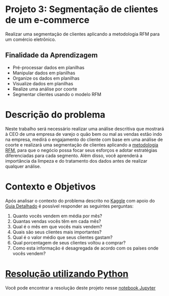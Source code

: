 # Projeto 3: Segmentação de clientes de um e-commerce

Realizar uma segmentação de clientes aplicando a metodologia RFM para um comércio eletrônico.

## Finalidade da Aprendizagem
- Pré-processar dados em planilhas
- Manipular dados em planilhas
- Organize os dados em planilhas
- Visualize dados em planilhas
- Realize uma análise por coorte
- Segmentar clientes usando o modelo RFM

# Descrição do problema

Neste trabalho será necessário realizar uma análise descritiva que mostrará à CEO de uma empresa de varejo o quão bem ou mal as vendas estão indo na empresa, medirá o engajamento do cliente com base em uma análise de coorte e realizará uma segmentação de clientes aplicando a [metodologia RFM](https://www.putler.com/rfm-analysis/), para que o negócio possa focar seus esforços e adotar estratégias diferenciadas para cada segmento. Além disso, você aprenderá a importância da limpeza e do tratamento dos dados antes de realizar qualquer análise.

# Contexto e Objetivos

Após analisar o contexto do problema descrito no [Kaggle](https://www.kaggle.com/datasets/datacertlaboratoria/projeto-3-segmentao-de-clientes-no-ecommerce) com apoio do [Guia Detalhado](https://www.kaggle.com/code/datacertlaboratoria/guia-de-resolu-o-projeto-3) é possível responder as seguintes perguntas:

1. Quanto vocês vendem em média por mês? 
2. Quantas vendas vocês têm em cada mês? 
3. Qual é o mês em que vocês mais vendem? 
4. Quais são seus clientes mais importantes? 
5. Qual é o valor médio que seus clientes gastam? 
6. Qual porcentagem de seus clientes voltou a comprar? 
7. Como esta informação é desagregada de acordo com os países onde vocês vendem?

# [Resolução utilizando Python](https://github.com/carlamendescms/certificacao-analista-dados-ibm-laboratoria/blob/29a14c4269e9529a8b86cc0c0060945e50524315/projetos/03%20-%20Segmenta%C3%A7%C3%A3o%20de%20clientes%20no%20ecommerce/segmentacao-clientes-ecommerce.ipynb)

Você pode encontrar a resolução deste projeto nesse [notebook Jupyter](https://github.com/carlamendescms/certificacao-analista-dados-ibm-laboratoria/blob/29a14c4269e9529a8b86cc0c0060945e50524315/projetos/03%20-%20Segmenta%C3%A7%C3%A3o%20de%20clientes%20no%20ecommerce/segmentacao-clientes-ecommerce.ipynb)


